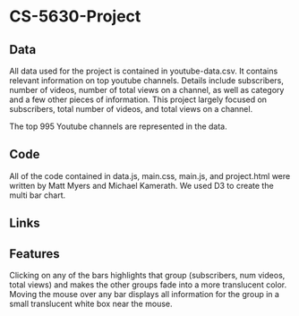 # CS-5630-Project

## Data
All data used for the project is contained in youtube-data.csv. It contains relevant information on top youtube
channels. Details include subscribers, number of videos, number of total views on a channel, as well as category
and a few other pieces of information. This project largely focused on subscribers, total number of videos, and
total views on a channel.

The top 995 Youtube channels are represented in the data.

## Code
All of the code contained in data.js, main.css, main.js, and project.html were written by Matt Myers and Michael
Kamerath. We used D3 to create the multi bar chart.

## Links

## Features
Clicking on any of the bars highlights that group (subscribers, num videos, total views) and makes the other groups fade
into a more translucent color. Moving the mouse over any bar displays all information for the group in a small translucent
white box near the mouse.